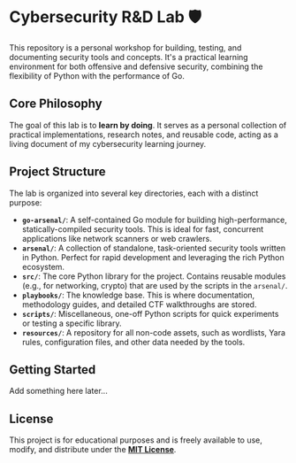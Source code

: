 # Cybersecurity R&D Lab 🛡️

This repository is a personal workshop for building, testing, and documenting security tools and concepts. It's a practical learning environment for both offensive and defensive security, combining the flexibility of Python with the performance of Go.

## Core Philosophy

The goal of this lab is to **learn by doing**. It serves as a personal collection of practical implementations, research notes, and reusable code, acting as a living document of my cybersecurity learning journey.

## Project Structure

The lab is organized into several key directories, each with a distinct purpose:

*   **`go-arsenal/`**: A self-contained Go module for building high-performance, statically-compiled security tools. This is ideal for fast, concurrent applications like network scanners or web crawlers.
*   **`arsenal/`**: A collection of standalone, task-oriented security tools written in Python. Perfect for rapid development and leveraging the rich Python ecosystem.
*   **`src/`**: The core Python library for the project. Contains reusable modules (e.g., for networking, crypto) that are used by the scripts in the `arsenal/`.
*   **`playbooks/`**: The knowledge base. This is where documentation, methodology guides, and detailed CTF walkthroughs are stored.
*   **`scripts/`**: Miscellaneous, one-off Python scripts for quick experiments or testing a specific library.
*   **`resources/`**: A repository for all non-code assets, such as wordlists, Yara rules, configuration files, and other data needed by the tools.

## Getting Started

Add something here later...

## License

This project is for educational purposes and is freely available to use, modify, and distribute under the **[MIT License](LICENSE)**.
